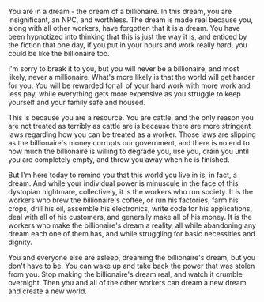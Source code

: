 You are in a dream - the dream of a billionaire. In this dream, you are insignificant, an NPC, and worthless. The dream is made real because you, along with all other workers, have forgotten that it is a dream. You have been hypnotized into thinking that this is just the way it is, and enticed by the fiction that one day, if you put in your hours and work really hard, you could be like the billionaire too.

I'm sorry to break it to you, but you will never be a billionaire, and most likely, never a millionaire. What's more likely is that the world will get harder for you. You will be rewarded for all of your hard work with more work and less pay, while everything gets more expensive as you struggle to keep yourself and your family safe and housed.

This is because you are a resource. You are cattle, and the only reason you are not treated as terribly as cattle are is because there are more stringent laws regarding how you can be treated as a worker. Those laws are slipping as the billionaire's money corrupts our government, and there is no end to how much the billionaire is willing to degrade you, use you, drain you until you are completely empty, and throw you away when he is finished.

But I'm here today to remind you that this world you live in is, in fact, a dream. And while your individual power is minuscule in the face of this dystopian nightmare, collectively, it is the workers who run society. It is the workers who brew the billionaire's coffee, or run his factories, farm his crops, drill his oil, assemble his electronics, write code for his applications, deal with all of his customers, and generally make all of his money. It is the workers who make the billionaire's dream a reality, all while abandoning any dream each one of them has, and while struggling for basic necessities and dignity.

You and everyone else are asleep, dreaming the billionaire's dream, but you don't have to be. You can wake up and take back the power that was stolen from you. Stop making the billionaire's dream real, and watch it crumble overnight. Then you and all of the other workers can dream a new dream and create a new world.
